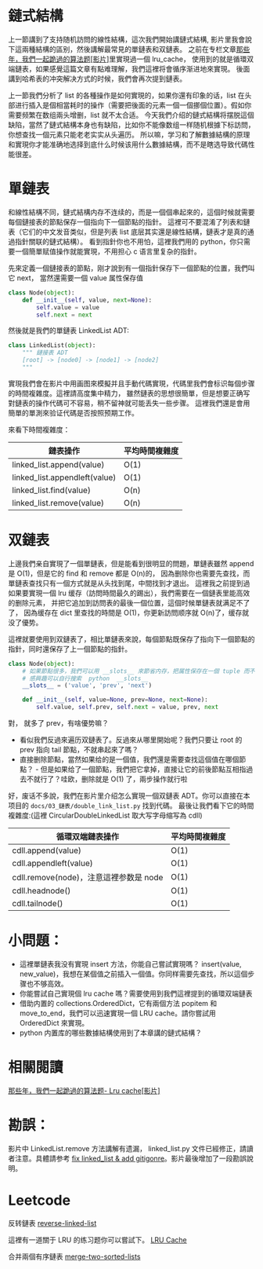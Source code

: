 # 鏈式結構

上一節講到了支持随机訪問的線性結構，這次我們開始講鏈式結構, 影片里我會說下這兩種結構的區别，然後講解最常見的單鏈表和双鏈表。
之前在专栏文章[那些年，我們一起跪過的算法题[影片]](https://zhuanlan.zhihu.com/p/35175401)里實現過一個 lru_cache，
使用到的就是循環双端鏈表，如果感覺這篇文章有點难理解，我們這裡将會循序渐进地來實現。
後面講到哈希表的冲突解决方式的时候，我們會再次提到鏈表。

上一節我們分析了 list 的各種操作是如何實現的，如果你還有印象的话，list
在头部进行插入是個相當耗时的操作（需要把後面的元素一個一個挪個位置）。假如你需要频繁在数组兩头增删，list 就不太合适。
今天我們介绍的鏈式結構将摆脱這個缺陷，當然了鏈式結構本身也有缺陷，比如你不能像数组一样随机根據下标訪問，你想查找一個元素只能老老实实从头遍历。
所以嘛，学习和了解數據結構的原理和實現你才能准确地选择到底什么时候该用什么數據結構，而不是瞎选导致代碼性能很差。


# 單鏈表
和線性結構不同，鏈式結構内存不连续的，而是一個個串起來的，這個时候就需要每個鏈接表的節點保存一個指向下一個節點的指針。
這裡可不要混淆了列表和鏈表（它们的中文发音类似，但是列表 list 底层其实還是線性結構，鏈表才是真的通過指針關联的鏈式結構）。
看到指針你也不用怕，這裡我們用的 python，你只需要一個簡單赋值操作就能實現，不用担心 c 语言里复杂的指針。

先來定義一個鏈接表的節點，刚才說到有一個指針保存下一個節點的位置，我們叫它 next， 當然還需要一個 value 属性保存值

```py
class Node(object):
    def __init__(self, value, next=None):
        self.value = value
        self.next = next
```
然後就是我們的單鏈表 LinkedList ADT:

```py
class LinkedList(object):
    """ 鏈接表 ADT
    [root] -> [node0] -> [node1] -> [node2]
    """
```
實現我們會在影片中用画图來模擬并且手動代碼實現，代碼里我們會标识每個步骤的時間複雜度。這裡請高度集中精力，
雖然鏈表的思想很簡單，但是想要正确写對鏈表的操作代碼可不容易，稍不留神就可能丢失一些步骤。
這裡我們還是會用簡單的單測來验证代碼是否按照预期工作。

來看下時間複雜度：

鏈表操作                      | 平均時間複雜度 |
------------------------------|----------------|
linked_list.append(value)     | O(1)           |
linked_list.appendleft(value) | O(1)           |
linked_list.find(value)       | O(n)           |
linked_list.remove(value)     | O(n)           |


# 双鏈表
上邊我們亲自實現了一個單鏈表，但是能看到很明显的問題，單鏈表雖然 append 是 O(1)，但是它的 find 和 remove 都是 O(n)的，
因為删除你也需要先查找，而單鏈表查找只有一個方式就是从头找到尾，中間找到才退出。
這裡我之前提到過如果要實現一個 lru 缓存（訪問時間最久的踢出），我們需要在一個鏈表里能高效的删除元素，
并把它追加到訪問表的最後一個位置，這個时候單鏈表就满足不了了，
因為缓存在 dict 里查找的時間是 O(1)，你更新訪問顺序就 O(n)了，缓存就没了優势。

這裡就要使用到双鏈表了，相比單鏈表來說，每個節點既保存了指向下一個節點的指針，同时還保存了上一個節點的指針。

```py
class Node(object):
    # 如果節點很多，我們可以用 __slots__ 來節省内存，把属性保存在一個 tuple 而不是 dict 里
    # 感興趣可以自行搜索  python  __slots__
    __slots__ = ('value', 'prev', 'next')

    def __init__(self, value=None, prev=None, next=None):
        self.value, self.prev, self.next = value, prev, next
```

對， 就多了 prev，有啥優势嘛？

- 看似我們反過來遍历双鏈表了。反過來从哪里開始呢？我們只要让 root 的 prev 指向 tail 節點，不就串起來了嗎？
- 直接删除節點，當然如果给的是一個值，我們還是需要查找這個值在哪個節點？ - 但是如果给了一個節點，我們把它拿掉，直接让它的前後節點互相指過去不就行了？哇欧，删除就是 O(1) 了，兩步操作就行啦

好，废话不多說，我們在影片里介绍怎么實現一個双鏈表 ADT。你可以直接在本项目的 `docs/03_鏈表/double_link_list.py` 找到代碼。
最後让我們看下它的時間複雜度:(這裡 CircularDoubleLinkedList 取大写字母缩写為 cdll)

循環双端鏈表操作                       | 平均時間複雜度 |
---------------------------------------|----------------|
cdll.append(value)                     | O(1)           |
cdll.appendleft(value)                 | O(1)           |
cdll.remove(node)，注意這裡参数是 node | O(1)           |
cdll.headnode()                        | O(1)           |
cdll.tailnode()                        | O(1)           |


# 小問題：
- 這裡單鏈表我没有實現 insert 方法，你能自己嘗試實現嗎？  insert(value, new_value)，我想在某個值之前插入一個值。你同样需要先查找，所以這個步骤也不够高效。
- 你能嘗試自己實現個 lru cache 嗎？需要使用到我們這裡提到的循環双端鏈表
- 借助内置的 collections.OrderedDict，它有兩個方法 popitem 和 move_to_end，我們可以迅速實現一個 LRU cache。請你嘗試用 OrderedDict 來實現。
- python 内置库的哪些數據結構使用到了本章講的鏈式結構？


# 相關閱讀

[那些年，我們一起跪過的算法题- Lru cache[影片]](https://zhuanlan.zhihu.com/p/35175401)

# 勘誤：

影片中 LinkedList.remove 方法講解有遗漏， linked_list.py 文件已經修正，請讀者注意。具體請参考 [fix linked_list & add gitigonre](https://github.com/PegasusWang/python_data_structures_and_algorithms/pull/3)。影片最後增加了一段勘誤說明。

# Leetcode

反转鏈表 [reverse-linked-list](https://leetcode.com/problems/reverse-linked-list/)

這裡有一道關于 LRU 的练习题你可以嘗試下。
[LRU Cache](https://leetcode.com/problems/lru-cache/description/)

合并兩個有序鏈表 [merge-two-sorted-lists](/https://leetcode.com/problems/merge-two-sorted-lists/submissions/)
